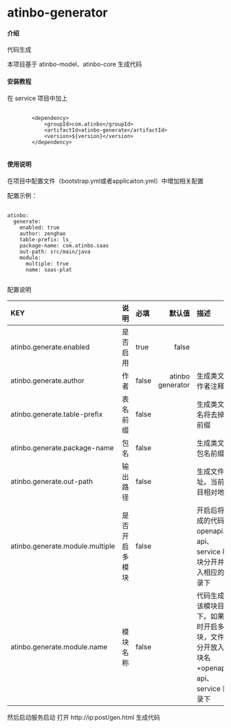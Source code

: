 # atinbo-generator

#### 介绍
代码生成

本项目基于 atinbo-model、atinbo-core 生成代码

#### 安装教程
在 service 项目中加上
<pre>
    <code>
        &lt;dependency&gt;
            &lt;groupId&gt;com.atinbo&lt;/groupId&gt;
            &lt;artifactId&gt;atinbo-generate&lt;/artifactId&gt;
            &lt;version&gt;${version}&lt;/version&gt;
        &lt;/dependency&gt;
    </code>
</pre>

#### 使用说明

在项目中配置文件（bootstrap.yml或者applicaiton.yml）中增加相关配置

配置示例：
<pre>
    <code>
atinbo:
  generate:
    enabled: true
    author: zenghao
    table-prefix: ls_
    package-name: com.atinbo.saas
    out-path: src/main/java
    module:
      multiple: true
      name: saas-plat
    </code>
</pre>

配置说明

|KEY|说明|必填|默认值|描述
|:------------- |:-------:|:------|-----:|:------------|
|atinbo.generate.enabled|是否启用|true|false
|atinbo.generate.author|作者|false|atinbo generator|生成类文件作者注释
|atinbo.generate.table-prefix|表名前缀|false| |生成类文件名将去掉该前缀
|atinbo.generate.package-name|包名|false| |生成类文件包名前缀
|atinbo.generate.out-path|输出路径|false| |生成文件地址。当前项目相对地址
|atinbo.generate.module.multiple|是否开启多模块|false| |开启后将生成的代码按 openapi、api、service 模块分开并放入相应的目录下
|atinbo.generate.module.name|模块名称|false| |代码生成在该模块目录下。如果同时开启多模块，文件将分开放入 模块名+openapi、api、service 目录下

然后启动服务启动
打开 http://ip:post/gen.html 生成代码
